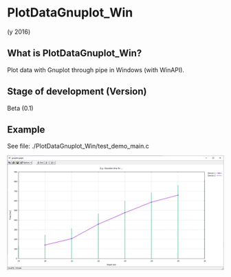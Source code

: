 # PlotDataGnuplot_Win

(y 2016)

## What is PlotDataGnuplot_Win?
Plot data with Gnuplot through pipe in Windows (with WinAPI).

## Stage of development (Version)
Beta (0.1)

## Example
See file:
./PlotDataGnuplot_Win/test_demo_main.c

![PlotDataGnuplot_Example2](https://raw.githubusercontent.com/sasisusa/PlotDataGnuplot_Win/master/PlotDataGnuplot_Example_2.PNG)
